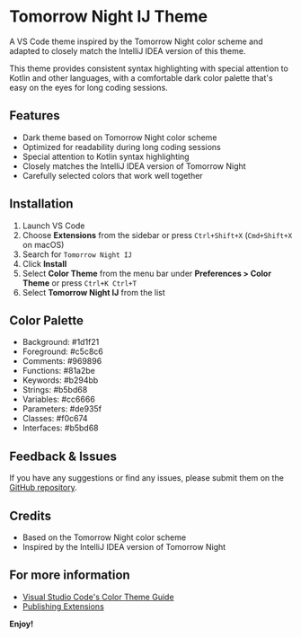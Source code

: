# Tomorrow Night IJ Theme

A VS Code theme inspired by the Tomorrow Night color scheme and adapted to closely match the IntelliJ IDEA version of this theme. 

This theme provides consistent syntax highlighting with special attention to Kotlin and other languages, with a comfortable dark color palette that's easy on the eyes for long coding sessions.

## Features

- Dark theme based on Tomorrow Night color scheme
- Optimized for readability during long coding sessions
- Special attention to Kotlin syntax highlighting
- Closely matches the IntelliJ IDEA version of Tomorrow Night
- Carefully selected colors that work well together

## Installation

1. Launch VS Code
2. Choose **Extensions** from the sidebar or press `Ctrl+Shift+X` (`Cmd+Shift+X` on macOS)
3. Search for `Tomorrow Night IJ`
4. Click **Install**
5. Select **Color Theme** from the menu bar under **Preferences > Color Theme** or press `Ctrl+K Ctrl+T`
6. Select **Tomorrow Night IJ** from the list

## Color Palette

- Background: #1d1f21
- Foreground: #c5c8c6
- Comments: #969896
- Functions: #81a2be
- Keywords: #b294bb
- Strings: #b5bd68
- Variables: #cc6666
- Parameters: #de935f
- Classes: #f0c674
- Interfaces: #b5bd68

## Feedback & Issues

If you have any suggestions or find any issues, please submit them on the [GitHub repository](https://github.com/yourusername/tommorow-night-ij).

## Credits

- Based on the Tomorrow Night color scheme
- Inspired by the IntelliJ IDEA version of Tomorrow Night

## For more information

* [Visual Studio Code's Color Theme Guide](https://code.visualstudio.com/api/extension-guides/color-theme)
* [Publishing Extensions](https://code.visualstudio.com/api/working-with-extensions/publishing-extension)

**Enjoy!**
